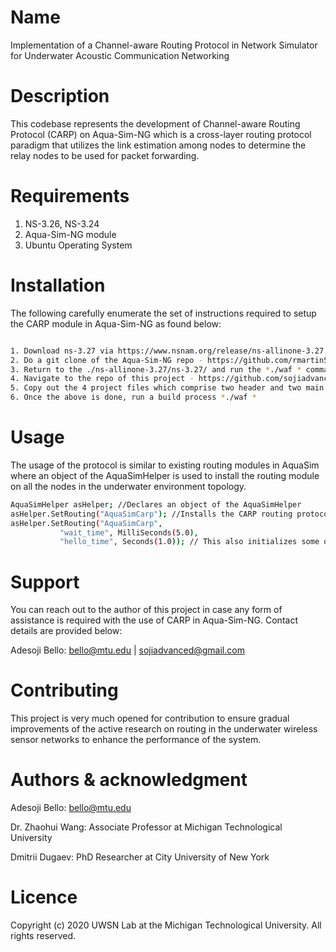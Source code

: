 # Name

Implementation of a Channel-aware Routing Protocol in Network Simulator for Underwater Acoustic Communication Networking

# Description
This codebase represents the development of Channel-aware Routing Protocol (CARP) on Aqua-Sim-NG which is a cross-layer routing protocol paradigm that utilizes the link estimation among nodes to determine the relay nodes to be used for packet forwarding.

# Requirements
1. NS-3.26, NS-3.24
2. Aqua-Sim-NG module
3. Ubuntu Operating System

# Installation
The following carefully enumerate the set of instructions required to setup the CARP module in Aqua-Sim-NG as found below:

```bash

1. Download ns-3.27 via https://www.nsnam.org/release/ns-allinone-3.27.tar.bz2
2. Do a git clone of the Aqua-Sim-NG repo - https://github.com/rmartin5/aqua-sim-ng.git and place it in the ns-allinone-3.27/ns-3.27/src folder 
3. Return to the ./ns-allinone-3.27/ns-3.27/ and run the *./waf * command for the build process
4. Navigate to the repo of this project - https://github.com/sojiadvanced/aqua-sim-carp.git and clone the repo on your home directory
5. Copy out the 4 project files which comprise two header and two main files and paste it in the ns-allinone-3.27/ns-3.27/src/aqua-sim-ng/model folder
6. Once the above is done, run a build process *./waf *
```

# Usage
The usage of the protocol is similar to existing routing modules in AquaSim where an object of the AquaSimHelper is used to install the routing module on all the nodes in the underwater environment topology.

```bash
AquaSimHelper asHelper; //Declares an object of the AquaSimHelper
asHelper.SetRouting("AquaSimCarp"); //Installs the CARP routing protocol module on the nodes
asHelper.SetRouting("AquaSimCarp",
		   "wait_time", MilliSeconds(5.0),
		   "hello_time", Seconds(1.0)); // This also initializes some of the variables with the AquaSimCarp module
```

# Support

You can reach out to the author of this project in case any form of assistance is required with the use of CARP in Aqua-Sim-NG. Contact details are provided below:

Adesoji Bello: bello@mtu.edu | sojiadvanced@gmail.com


# Contributing

This project is very much opened for contribution to ensure gradual improvements of the active research on routing in the underwater wireless sensor networks to enhance the performance of the system.

# Authors & acknowledgment

Adesoji Bello:  bello@mtu.edu

Dr. Zhaohui Wang: Associate Professor at Michigan Technological University

Dmitrii Dugaev: PhD Researcher at City University of New York

# Licence
Copyright (c) 2020 UWSN Lab at the Michigan Technological University. All rights reserved.


